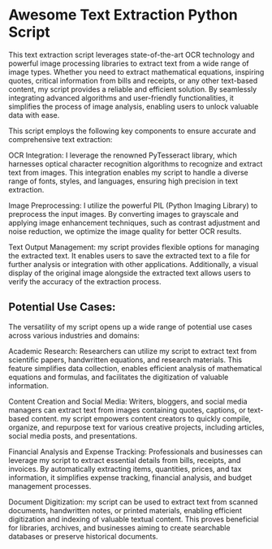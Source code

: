 # Awesome Text Extraction Python Script

This text extraction script leverages state-of-the-art OCR technology and powerful image processing libraries to extract text from a wide range of image types. Whether you need to extract mathematical equations, inspiring quotes, critical information from bills and receipts, or any other text-based content, my script provides a reliable and efficient solution. By seamlessly integrating advanced algorithms and user-friendly functionalities, it simplifies the process of image analysis, enabling users to unlock valuable data with ease.

This script employs the following key components to ensure accurate and comprehensive text extraction:

OCR Integration: I leverage the renowned PyTesseract library, which harnesses optical character recognition algorithms to recognize and extract text from images. This integration enables my script to handle a diverse range of fonts, styles, and languages, ensuring high precision in text extraction.

Image Preprocessing: I utilize the powerful PIL (Python Imaging Library) to preprocess the input images. By converting images to grayscale and applying image enhancement techniques, such as contrast adjustment and noise reduction, we optimize the image quality for better OCR results.

Text Output Management: my script provides flexible options for managing the extracted text. It enables users to save the extracted text to a file for further analysis or integration with other applications. Additionally, a visual display of the original image alongside the extracted text allows users to verify the accuracy of the extraction process.

## Potential Use Cases:

The versatility of my script opens up a wide range of potential use cases across various industries and domains:

Academic Research: Researchers can utilize my script to extract text from scientific papers, handwritten equations, and research materials. This feature simplifies data collection, enables efficient analysis of mathematical equations and formulas, and facilitates the digitization of valuable information.

Content Creation and Social Media: Writers, bloggers, and social media managers can extract text from images containing quotes, captions, or text-based content. my script empowers content creators to quickly compile, organize, and repurpose text for various creative projects, including articles, social media posts, and presentations.

Financial Analysis and Expense Tracking: Professionals and businesses can leverage my script to extract essential details from bills, receipts, and invoices. By automatically extracting items, quantities, prices, and tax information, it simplifies expense tracking, financial analysis, and budget management processes.

Document Digitization: my script can be used to extract text from scanned documents, handwritten notes, or printed materials, enabling efficient digitization and indexing of valuable textual content. This proves beneficial for libraries, archives, and businesses aiming to create searchable databases or preserve historical documents.
